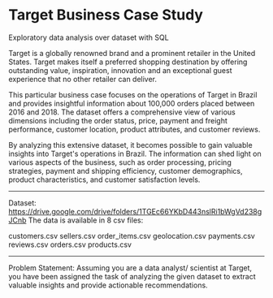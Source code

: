 # Target Business Case Study
Exploratory data analysis over dataset with SQL

Target is a globally renowned brand and a prominent retailer in the United States. Target makes itself a preferred shopping destination by offering outstanding value, inspiration, innovation and an exceptional guest experience that no other retailer can deliver.

This particular business case focuses on the operations of Target in Brazil and provides insightful information about 100,000 orders placed between 2016 and 2018. The dataset offers a comprehensive view of various dimensions including the order status, price, payment and freight performance, customer location, product attributes, and customer reviews.

By analyzing this extensive dataset, it becomes possible to gain valuable insights into Target's operations in Brazil. The information can shed light on various aspects of the business, such as order processing, pricing strategies, payment and shipping efficiency, customer demographics, product characteristics, and customer satisfaction levels.

___________________________________________________________________________________________________________

Dataset: https://drive.google.com/drive/folders/1TGEc66YKbD443nslRi1bWgVd238gJCnb
The data is available in 8 csv files:

customers.csv
sellers.csv
order_items.csv
geolocation.csv
payments.csv
reviews.csv
orders.csv
products.csv

___________________________________________________________________________________________________________

Problem Statement:
Assuming you are a data analyst/ scientist at Target, you have been assigned the task of analyzing the given dataset to extract valuable insights and provide actionable recommendations.
